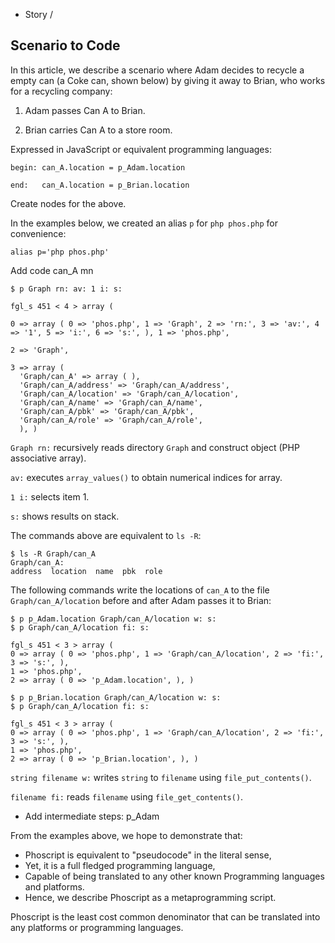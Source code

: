 - Story / 

## Scenario to Code

In this article, we describe a scenario where 
Adam decides to recycle a empty can (a Coke can, shown below)
by giving it away to Brian, who works for 
a recycling company:

1. Adam passes Can A to Brian.

2. Brian carries Can A to a store room.

Expressed in JavaScript or equivalent programming languages:

```
begin: can_A.location = p_Adam.location

end:   can_A.location = p_Brian.location
```



Create nodes for the above.


In the examples below, we created an alias `p`
for `php phos.php` for convenience:

```
alias p='php phos.php'
```

Add code can_A mn


```
$ p Graph rn: av: 1 i: s:

fgl_s 451 < 4 > array ( 

0 => array ( 0 => 'phos.php', 1 => 'Graph', 2 => 'rn:', 3 => 'av:', 4 => '1', 5 => 'i:', 6 => 's:', ), 1 => 'phos.php', 

2 => 'Graph', 

3 => array ( 
  'Graph/can_A' => array ( ), 
  'Graph/can_A/address' => 'Graph/can_A/address', 
  'Graph/can_A/location' => 'Graph/can_A/location', 
  'Graph/can_A/name' => 'Graph/can_A/name', 
  'Graph/can_A/pbk' => 'Graph/can_A/pbk', 
  'Graph/can_A/role' => 'Graph/can_A/role', 
  ), )

```

`Graph rn:` recursively reads directory `Graph`
and construct object (PHP associative array).

`av:` executes `array_values()` to obtain numerical
indices for array.

`1 i:` selects item 1.

`s:` shows results on stack.

The commands above are equivalent to `ls -R`:

```
$ ls -R Graph/can_A
Graph/can_A:
address  location  name  pbk  role
```

The following commands write the locations of `can_A` 
to the file `Graph/can_A/location` before and after Adam
passes it to Brian:

```
$ p p_Adam.location Graph/can_A/location w: s:
$ p Graph/can_A/location fi: s:

fgl_s 451 < 3 > array ( 
0 => array ( 0 => 'phos.php', 1 => 'Graph/can_A/location', 2 => 'fi:', 3 => 's:', ), 
1 => 'phos.php', 
2 => array ( 0 => 'p_Adam.location', ), )

$ p p_Brian.location Graph/can_A/location w: s:
$ p Graph/can_A/location fi: s:

fgl_s 451 < 3 > array ( 
0 => array ( 0 => 'phos.php', 1 => 'Graph/can_A/location', 2 => 'fi:', 3 => 's:', ), 
1 => 'phos.php', 
2 => array ( 0 => 'p_Brian.location', ), )
```

`string filename w:` writes `string` to `filename`
using `file_put_contents()`.

`filename fi:` reads `filename` using `file_get_contents()`.

- Add intermediate steps: p_Adam 

From the examples above, we hope to demonstrate that:
- Phoscript is equivalent to "pseudocode" in the literal sense,
- Yet, it is a full fledged programming language, 
- Capable of being translated to any other known
Programming languages and platforms.
- Hence, we describe Phoscript as a metaprogramming script.


Phoscript is the least cost common denominator that can be translated into any platforms or programming languages.
